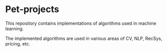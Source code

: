 # Pet-projects

This repository contains implementations of algorithms used in machine learning.

The implemented algorithms are used in various areas of CV, NLP, RecSys, pricing, etc.
